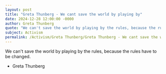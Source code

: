 ```yaml
---
layout: post
title: "Greta Thunberg - We cant save the world by playing by"
date: 2024-12-28 12:00:00 -0000
author: Greta Thunberg
quote: "We can't save the world by playing by the rules, because the rules have to be changed."
subject: Activism
permalink: /Activism/Greta Thunberg/Greta Thunberg - We cant save the world by playing by
---
```


We can't save the world by playing by the rules, because the rules have to be changed.

- Greta Thunberg
